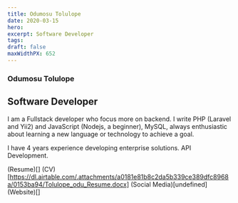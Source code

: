 ```yaml
---
title: Odumosu Tolulope
date: 2020-03-15
hero: 
excerpt: Software Developer
tags: 
draft: false
maxWidthPX: 652
---
```


### Odumosu Tolulope
## Software Developer

I am a Fullstack developer who focus more on backend. I write PHP (Laravel and Yii2) and JavaScript (Nodejs, a beginner), MySQL, always enthusiastic about learning a new language or technology to achieve a goal.

I have 4 years experience developing enterprise solutions. API Development.

(Resume)[]
(CV)[https://dl.airtable.com/.attachments/a0181e81b8c2da5b339ce389dfc8968a/0153ba94/Tolulope_odu_Resume.docx]
(Social Media)[undefined]
(Website)[]

